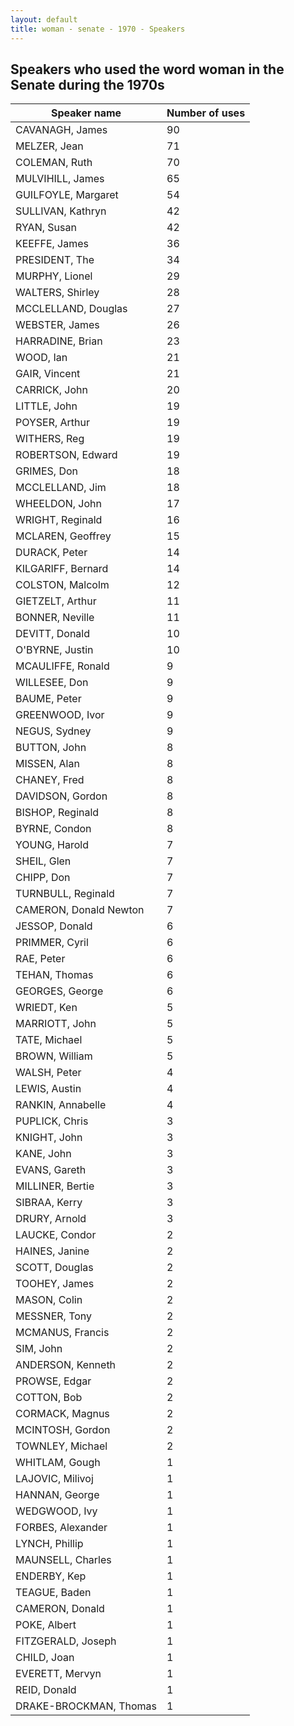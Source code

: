 ```yaml
---
layout: default
title: woman - senate - 1970 - Speakers
---
```

## Speakers who used the word **woman** in the Senate during the 1970s

| Speaker name | Number of uses |
|--------------|----------------|
|CAVANAGH, James|90|
|MELZER, Jean|71|
|COLEMAN, Ruth|70|
|MULVIHILL, James|65|
|GUILFOYLE, Margaret|54|
|SULLIVAN, Kathryn|42|
|RYAN, Susan|42|
|KEEFFE, James|36|
|PRESIDENT, The|34|
|MURPHY, Lionel|29|
|WALTERS, Shirley|28|
|MCCLELLAND, Douglas|27|
|WEBSTER, James|26|
|HARRADINE, Brian|23|
|WOOD, Ian|21|
|GAIR, Vincent|21|
|CARRICK, John|20|
|LITTLE, John|19|
|POYSER, Arthur|19|
|WITHERS, Reg|19|
|ROBERTSON, Edward|19|
|GRIMES, Don|18|
|MCCLELLAND, Jim|18|
|WHEELDON, John|17|
|WRIGHT, Reginald|16|
|MCLAREN, Geoffrey|15|
|DURACK, Peter|14|
|KILGARIFF, Bernard|14|
|COLSTON, Malcolm|12|
|GIETZELT, Arthur|11|
|BONNER, Neville|11|
|DEVITT, Donald|10|
|O'BYRNE, Justin|10|
|MCAULIFFE, Ronald|9|
|WILLESEE, Don|9|
|BAUME, Peter|9|
|GREENWOOD, Ivor|9|
|NEGUS, Sydney|9|
|BUTTON, John|8|
|MISSEN, Alan|8|
|CHANEY, Fred|8|
|DAVIDSON, Gordon|8|
|BISHOP, Reginald|8|
|BYRNE, Condon|8|
|YOUNG, Harold|7|
|SHEIL, Glen|7|
|CHIPP, Don|7|
|TURNBULL, Reginald|7|
|CAMERON, Donald Newton|7|
|JESSOP, Donald|6|
|PRIMMER, Cyril|6|
|RAE, Peter|6|
|TEHAN, Thomas|6|
|GEORGES, George|6|
|WRIEDT, Ken|5|
|MARRIOTT, John|5|
|TATE, Michael|5|
|BROWN, William|5|
|WALSH, Peter|4|
|LEWIS, Austin|4|
|RANKIN, Annabelle|4|
|PUPLICK, Chris|3|
|KNIGHT, John|3|
|KANE, John|3|
|EVANS, Gareth|3|
|MILLINER, Bertie|3|
|SIBRAA, Kerry|3|
|DRURY, Arnold|3|
|LAUCKE, Condor|2|
|HAINES, Janine|2|
|SCOTT, Douglas|2|
|TOOHEY, James|2|
|MASON, Colin|2|
|MESSNER, Tony|2|
|MCMANUS, Francis|2|
|SIM, John|2|
|ANDERSON, Kenneth|2|
|PROWSE, Edgar|2|
|COTTON, Bob|2|
|CORMACK, Magnus|2|
|MCINTOSH, Gordon|2|
|TOWNLEY, Michael|2|
|WHITLAM, Gough|1|
|LAJOVIC, Milivoj|1|
|HANNAN, George|1|
|WEDGWOOD, Ivy|1|
|FORBES, Alexander|1|
|LYNCH, Phillip|1|
|MAUNSELL, Charles|1|
|ENDERBY, Kep|1|
|TEAGUE, Baden|1|
|CAMERON, Donald|1|
|POKE, Albert|1|
|FITZGERALD, Joseph|1|
|CHILD, Joan|1|
|EVERETT, Mervyn|1|
|REID, Donald|1|
|DRAKE-BROCKMAN, Thomas|1|
